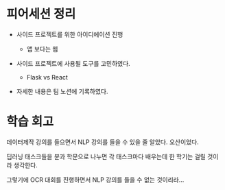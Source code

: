 # 피어세션 정리

- 사이드 프로젝트를 위한 아이디에이션 진행
  - 앱 보다는 웹

- 사이드 프로젝트에 사용될 도구를 고민하였다.
  - Flask vs React

- 자세한 내용은 팀 노션에 기록하였다.

# 학습 회고

데이터제작 강의를 들으면서 NLP 강의를 들을 수 있을 줄 알았다. 오산이었다.

딥러닝 태스크들을 분과 학문으로 나누면 각 태스크마다 배우는데 한 학기는 걸릴 것이라 생각한다.

그렇기에 OCR 대회를 진행하면서 NLP 강의를 들을 수 없는 것이리라...
